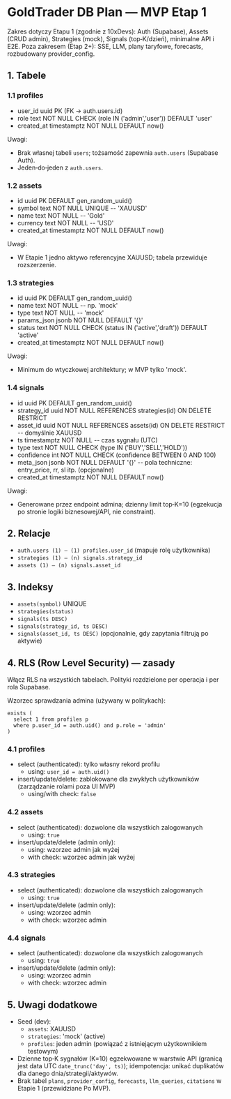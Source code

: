# GoldTrader DB Plan — MVP Etap 1

Zakres dotyczy Etapu 1 (zgodnie z 10xDevs): Auth (Supabase), Assets (CRUD admin), Strategies (mock), Signals (top‑K/dzień), minimalne API i E2E. Poza zakresem (Etap 2+): SSE, LLM, plany taryfowe, forecasts, rozbudowany provider_config.

## 1. Tabele

### 1.1 profiles
- user_id uuid PK (FK -> auth.users.id)
- role text NOT NULL CHECK (role IN ('admin','user')) DEFAULT 'user'
- created_at timestamptz NOT NULL DEFAULT now()

Uwagi:
- Brak własnej tabeli `users`; tożsamość zapewnia `auth.users` (Supabase Auth).
- Jeden‑do‑jeden z `auth.users`.

### 1.2 assets
- id uuid PK DEFAULT gen_random_uuid()
- symbol text NOT NULL UNIQUE -- 'XAUUSD'
- name text NOT NULL -- 'Gold'
- currency text NOT NULL -- 'USD'
- created_at timestamptz NOT NULL DEFAULT now()

Uwagi:
- W Etapie 1 jedno aktywo referencyjne XAUUSD; tabela przewiduje rozszerzenie.

### 1.3 strategies
- id uuid PK DEFAULT gen_random_uuid()
- name text NOT NULL -- np. 'mock'
- type text NOT NULL -- 'mock'
- params_json jsonb NOT NULL DEFAULT '{}'
- status text NOT NULL CHECK (status IN ('active','draft')) DEFAULT 'active'
- created_at timestamptz NOT NULL DEFAULT now()

Uwagi:
- Minimum do wtyczkowej architektury; w MVP tylko 'mock'.

### 1.4 signals
- id uuid PK DEFAULT gen_random_uuid()
- strategy_id uuid NOT NULL REFERENCES strategies(id) ON DELETE RESTRICT
- asset_id uuid NOT NULL REFERENCES assets(id) ON DELETE RESTRICT -- domyślnie XAUUSD
- ts timestamptz NOT NULL -- czas sygnału (UTC)
- type text NOT NULL CHECK (type IN ('BUY','SELL','HOLD'))
- confidence int NOT NULL CHECK (confidence BETWEEN 0 AND 100)
- meta_json jsonb NOT NULL DEFAULT '{}' -- pola techniczne: entry_price, rr, sl itp. (opcjonalne)
- created_at timestamptz NOT NULL DEFAULT now()

Uwagi:
- Generowane przez endpoint admina; dzienny limit top‑K=10 (egzekucja po stronie logiki biznesowej/API, nie constraint).

## 2. Relacje
- `auth.users (1) — (1) profiles.user_id` (mapuje rolę użytkownika)
- `strategies (1) — (n) signals.strategy_id`
- `assets (1) — (n) signals.asset_id`

## 3. Indeksy
- `assets(symbol)` UNIQUE
- `strategies(status)`
- `signals(ts DESC)`
- `signals(strategy_id, ts DESC)`
- `signals(asset_id, ts DESC)` (opcjonalnie, gdy zapytania filtrują po aktywie)

## 4. RLS (Row Level Security) — zasady
Włącz RLS na wszystkich tabelach. Polityki rozdzielone per operacja i per rola Supabase.

Wzorzec sprawdzania admina (używany w politykach):
```
exists (
  select 1 from profiles p
  where p.user_id = auth.uid() and p.role = 'admin'
)
```

### 4.1 profiles
- select (authenticated): tylko własny rekord profilu
  - using: `user_id = auth.uid()`
- insert/update/delete: zablokowane dla zwykłych użytkowników (zarządzanie rolami poza UI MVP)
  - using/with check: `false`

### 4.2 assets
- select (authenticated): dozwolone dla wszystkich zalogowanych
  - using: `true`
- insert/update/delete (admin only):
  - using: wzorzec admin jak wyżej
  - with check: wzorzec admin jak wyżej

### 4.3 strategies
- select (authenticated): dozwolone dla wszystkich zalogowanych
  - using: `true`
- insert/update/delete (admin only):
  - using: wzorzec admin
  - with check: wzorzec admin

### 4.4 signals
- select (authenticated): dozwolone dla wszystkich zalogowanych
  - using: `true`
- insert/update/delete (admin only):
  - using: wzorzec admin
  - with check: wzorzec admin

## 5. Uwagi dodatkowe
- Seed (dev):
  - `assets`: XAUUSD
  - `strategies`: 'mock' (active)
  - `profiles`: jeden admin (powiązać z istniejącym użytkownikiem testowym)
- Dzienne top‑K sygnałów (K=10) egzekwowane w warstwie API (granicą jest data UTC `date_trunc('day', ts)`); idempotencja: unikać duplikatów dla danego dnia/strategii/aktywów.
- Brak tabel `plans`, `provider_config`, `forecasts`, `llm_queries`, `citations` w Etapie 1 (przewidziane Po MVP).
